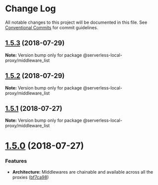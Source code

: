 # Change Log

All notable changes to this project will be documented in this file.
See [Conventional Commits](https://conventionalcommits.org) for commit guidelines.

<a name="1.5.3"></a>
## [1.5.3](https://github.com/serverless-local-proxy/serverless-local-proxy/compare/v1.5.2...v1.5.3) (2018-07-29)




**Note:** Version bump only for package @serverless-local-proxy/middleware_list

<a name="1.5.2"></a>
## [1.5.2](https://github.com/serverless-local-proxy/serverless-local-proxy/compare/v1.5.1...v1.5.2) (2018-07-29)




**Note:** Version bump only for package @serverless-local-proxy/middleware_list

<a name="1.5.1"></a>
## [1.5.1](https://github.com/serverless-local-proxy/compare/v1.5.0...v1.5.1) (2018-07-27)




**Note:** Version bump only for package @serverless-local-proxy/middleware_list

<a name="1.5.0"></a>
# [1.5.0](https://github.com/serverless-local-proxy/compare/v1.4.8...v1.5.0) (2018-07-27)


### Features

* **Architecture:** Middlewares are chainable and available across all the proxies ([bf7ca98](https://github.com/serverless-local-proxy/commit/bf7ca98))
